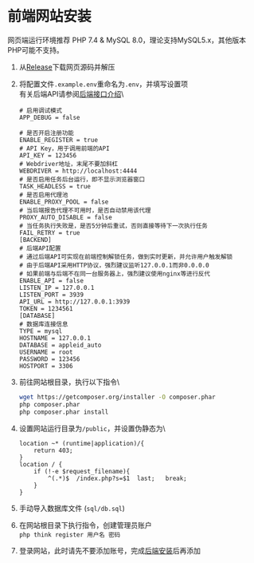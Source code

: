 # 前端网站安装

网页端运行环境推荐 PHP 7.4 & MySQL 8.0，理论支持MySQL5.x，其他版本PHP可能不支持。



1. 从[Release](https://github.com/pplulee/appleid\_auto/releases)下载网页源码并解压
2.  将配置文件`.example.env`重命名为`.env`，并填写设置项\
    有关后端API请参阅[后端接口介绍](../intro/hou-duan-jie-kou-jie-shao.md)\


    ```
    # 启用调试模式
    APP_DEBUG = false

    # 是否开启注册功能
    ENABLE_REGISTER = true
    # API Key，用于调用前端的API
    API_KEY = 123456
    # Webdriver地址，末尾不要加斜杠
    WEBDRIVER = http://localhost:4444
    # 是否启用任务后台运行，即不显示浏览器窗口
    TASK_HEADLESS = true
    # 是否启用代理池
    ENABLE_PROXY_POOL = false
    # 当后端报告代理不可用时，是否自动禁用该代理
    PROXY_AUTO_DISABLE = false
    # 当任务执行失败是，是否5分钟后重试，否则直接等待下一次执行任务
    FAIL_RETRY = true
    [BACKEND]
    # 后端API配置
    # 通过后端API可实现在前端控制解锁任务，做到实时更新，并允许用户触发解锁
    # 由于后端API采用HTTP协议，强烈建议监听127.0.0.1而非0.0.0.0
    # 如果前端与后端不在同一台服务器上，强烈建议使用nginx等进行反代
    ENABLE_API = false
    LISTEN_IP = 127.0.0.1
    LISTEN_PORT = 3939
    API_URL = http://127.0.0.1:3939
    TOKEN = 1234561
    [DATABASE]
    # 数据库连接信息
    TYPE = mysql
    HOSTNAME = 127.0.0.1
    DATABASE = appleid_auto
    USERNAME = root
    PASSWORD = 123456
    HOSTPORT = 3306
    ```
3.  前往网站根目录，执行以下指令\


    ```bash
    wget https://getcomposer.org/installer -O composer.phar
    php composer.phar
    php composer.phar install
    ```
4.  设置网站运行目录为`/public`，并设置伪静态为\


    ```nginx
    location ~* (runtime|application)/{
        return 403;
    }
    location / {
        if (!-e $request_filename){
            ^(.*)$  /index.php?s=$1  last;   break;
        }
    }
    ```
5. 手动导入数据库文件 (`sql/db.sql`)
6. 在网站根目录下执行指令，创建管理员账户\
   `php think register 用户名 密码`
7. 登录网站，此时请先不要添加账号，完成[后端安装](hou-duan-cheng-xu-an-zhuang.md)后再添加

